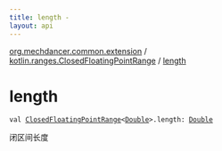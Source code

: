 ```yaml
---
title: length - 
layout: api
---
```


<div class='api-docs-breadcrumbs'><a href="../index.html">org.mechdancer.common.extension</a> / <a href="index.html">kotlin.ranges.ClosedFloatingPointRange</a> / <a href="./length.html">length</a></div>

# length

<div class="signature"><code><span class="keyword">val </span><a href="https://kotlinlang.org/api/latest/jvm/stdlib/kotlin.ranges/-closed-floating-point-range/index.html"><span class="identifier">ClosedFloatingPointRange</span></a><span class="symbol">&lt;</span><a href="https://kotlinlang.org/api/latest/jvm/stdlib/kotlin/-double/index.html"><span class="identifier">Double</span></a><span class="symbol">&gt;</span><span class="symbol">.</span><span class="identifier">length</span><span class="symbol">: </span><a href="https://kotlinlang.org/api/latest/jvm/stdlib/kotlin/-double/index.html"><span class="identifier">Double</span></a></code></div>

闭区间长度

